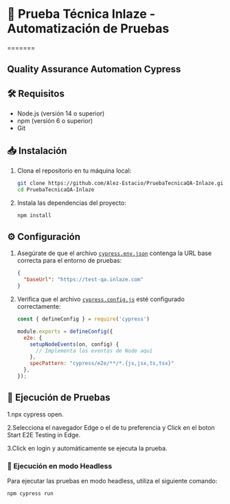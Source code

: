 # 🚀 Prueba Técnica Inlaze - Automatización de Pruebas

=======
## Quality Assurance Automation Cypress


## 🛠️ Requisitos

- Node.js (versión 14 o superior)
- npm (versión 6 o superior)
- Git

## 📥 Instalación

1. Clona el repositorio en tu máquina local:
    ```sh
    git clone https://github.com/Alez-Estacio/PruebaTecnicaQA-Inlaze.git
    cd PruebaTecnicaQA-Inlaze

    ```

2. Instala las dependencias del proyecto:
    ```sh
    npm install
    ```

## ⚙️ Configuración

1. Asegúrate de que el archivo [`cypress.env.json`](cypress.env.json ) contenga la URL base correcta para el entorno de pruebas:
    ```json
    {
      "baseUrl": "https://test-qa.inlaze.com"
    }
    ```

2. Verifica que el archivo [`cypress.config.js`](cypress.config.js ) esté configurado correctamente:
    ```js
    const { defineConfig } = require('cypress')

    module.exports = defineConfig({
      e2e: {
        setupNodeEvents(on, config) {
          // Implementa los eventos de Node aquí
        },
        specPattern: "cypress/e2e/**/*.{js,jsx,ts,tsx}"
      },
    });
    ```

## 🧪 Ejecución de Pruebas
1.npx cypress open.

2.Selecciona el navegador Edge o el de tu preferencia y Click en el boton Start E2E Testing in Edge.

3.Click en login y automáticamente se ejecuta la prueba.

### 🏃 Ejecución en modo Headless

Para ejecutar las pruebas en modo headless, utiliza el siguiente comando:
```sh
npm cypress run 
